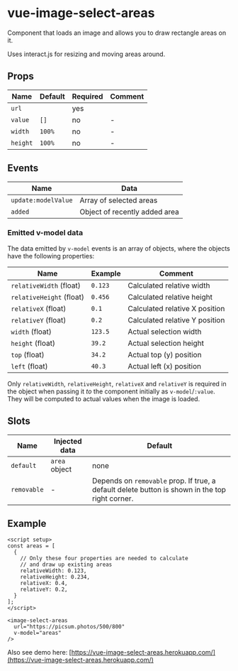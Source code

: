# vue-image-select-areas

Component that loads an image and allows you to draw rectangle areas on it.

Uses interact.js for resizing and moving areas around.

## Props

| Name | Default | Required | Comment |
| -- | -- | -- | -- |
| `url` | | yes |  |
| `value` | `[]` | no | - |
| `width` | `100%` | no | - |
| `height` | `100%` | no | - |

## Events

| Name | Data |
| -- | -- |
| `update:modelValue` | Array of selected areas |
| `added` | Object of recently added area |

### Emitted v-model data

The data emitted by `v-model` events is an array of objects, where the objects have the following properties:

| Name | Example | Comment |
| -- | -- | -- |
| `relativeWidth` (float) | `0.123` | Calculated relative width
| `relativeHeight` (float) | `0.456` | Calculated relative height
| `relativeX` (float) | `0.1` | Calculated relative X position
| `relativeY` (float) | `0.2` | Calculated relative Y position
| `width` (float) | `123.5` | Actual selection width
| `height` (float) | `39.2` | Actual selection height
| `top` (float) | `34.2` | Actual top (y) position
| `left` (float) | `40.3` | Actual left (x) position

Only `relativeWidth`, `relativeHeight`, `relativeX` and `relativeY` is required in the object when passing it _to_ the component initially as `v-model`/`:value`. They will be computed to actual values when the image is loaded.

## Slots

| Name | Injected data | Default |
| -- | -- | -- |
| `default` | `area` object | none |
| `removable` | - | Depends on `removable` prop. If true, a default delete button is shown in the top right corner. |

## Example

```vue
<script setup>
const areas = [
  {
    // Only these four properties are needed to calculate 
    // and draw up existing areas
    relativeWidth: 0.123,
    relativeHeight: 0.234,
    relativeX: 0.4,
    relativeY: 0.2,
  }
];
</script>

<image-select-areas
  url="https://picsum.photos/500/800"
  v-model="areas"
/>
```

Also see demo here: [https://vue-image-select-areas.herokuapp.com/](https://vue-image-select-areas.herokuapp.com/)
